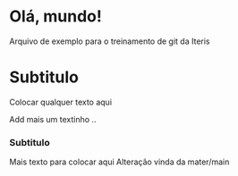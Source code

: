 # Olá, mundo!

Arquivo de exemplo para o treinamento de git da Iteris

# Subtitulo

Colocar qualquer texto aqui

Add mais um textinho ..

### Subtitulo
Mais texto para colocar aqui
Alteração vinda da mater/main
